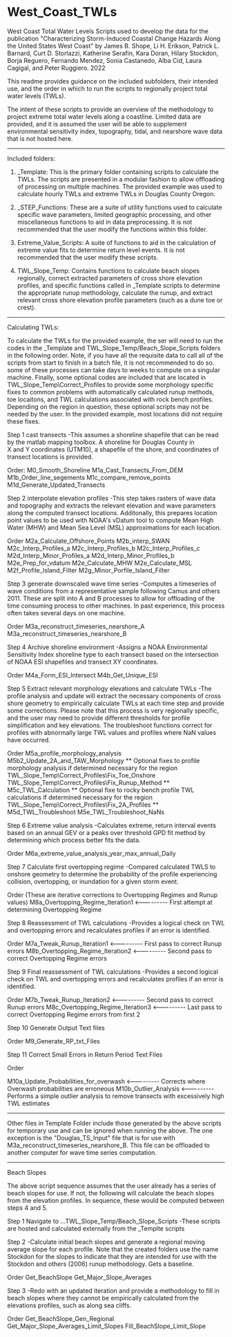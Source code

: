 # West_Coast_TWLs


West Coast Total Water Levels Scripts used to develop the data for the publication 
"Characterizing Storm-Induced Coastal Change Hazards Along the United States West Coast"
by James B. Shope, Li H. Erikson, Patrick L. Barnard, Curt D. Storlazzi, Katherine Serafin,
Kara Doran, Hilary Stockdon, Borja Reguero, Fernando Mendez, Sonia Castanedo, Alba Cid, 
Laura Cagigal, and Peter Ruggiero. 2022

This readme provides guidance on the included subfolders, their intended use, and the
order in which to run the scripts to regionally project total water levels (TWLs). 

The intent of these scripts to  provide an overview of the methodology to project
extreme total water levels along a coastline. Limited data are provided, and it is assumed
the user will be able to supplement environmental sensitivity index, topography, tidal, 
and nearshore wave data that is not hosted here. 

---------------------------------------------------------------------------------------------

Included folders:

1. _Template: This is the primary folder containing scripts to calculate the TWLs. The scripts
are presented in a modular fashion to allow offloading of processing on multiple machines. The provided
example was used to calculate hourly TWLs and extreme TWLs in Douglas County Oregon. 


2. _STEP_Functions: These are a suite of utility functions used to calculate specific wave parameters,
limited geographic processing, and other miscellaneous functions to aid in data preprocessing. It is not
recommended that the user modify the functions within this folder.

3. Extreme_Value_Scripts: A suite of functions to aid in the calculation of extreme value fits to determine 
return level events. It is not recommended that the user modify these scripts. 

4. TWL_Slope_Temp: Contains functions to calculate beach slopes regionally, correct extracted parameters
of cross shore elevation profiles, and specific functions called in _Template scripts to determine the 
appropriate runup methodology, calculate the runup, and extract relevant cross shore elevation profile 
parameters (such as a dune toe or crest). 


------------------------------------------------------------------------------------------------

Calculating TWLs:

To calculate the TWLs for the provided example, the ser will need to run the codes in the _Template and
TWL_Slope_Temp/Beach_Slope_Scripts folders in the following order. Note, if you have all the requisite data
to call all of the scripts from start to finish in a batch file, it is not recommended to do so. some of these
processes can take days to weeks to compute on a singular machine. Finally, some optional codes are included that
are located in TWL_Slope_Temp\Correct_Profiles to provide some morphology specific fixes to common problems with
automatically calculated runup methods, toe locaitons, and TWL calculations associated with rock bench profiles. 
Depending on the region in question, these optional scripts may not be needed by the user. In the provided example,
most locations did not require these fixes. 



Step 1 cast transects
-This assumes a shoreline shapefile that can be read by the matlab mapping toolbox. A shoreline for Douglas County in  
X and Y coordinates (UTM10), a shapefile of the shore, and coordinates of transect locations is provided. 

Order:
M0_Smooth_Shoreline
M1a_Cast_Transects_From_DEM
M1b_Order_line_segements
M1c_compare_remove_points 
M1d_Generate_Updated_Transects



Step 2 interpolate elevation profiles
-This step takes rasters of wave data and topography and extracts the relevant elevation and wave parameters along
the computed transect locations. Additonally, this prepares location point values to be used with NOAA's vDatum
tool to compute Mean High Water (MHW) and Mean Sea Level (MSL) approximations for each location.  

Order
M2a_Calculate_Offshore_Points
M2b_interp_SWAN
M2c_Interp_Profiles_a
M2c_Interp_Profiles_b
M2c_Interp_Profiles_c
M2d_Interp_Minor_Profiles_a
M2d_Interp_Minor_Profiles_b
M2e_Prep_for_vdatum
M2e_Calculate_MHW
M2e_Calculate_MSL
M2f_Profile_Island_Filter
M2g_Minor_Porfile_Island_Filter



Step 3 generate downscaled wave time series
-Computes a timeseries of wave conditions from a representative sample following Camus and others 2011. These are
split into A and B processes to allow for offloading of the time consuming process to other machines. In past
experience, this process often takes several days on one machine. 

Order
M3a_reconstruct_timeseries_nearshore_A
M3a_reconstruct_timeseries_nearshore_B



Step 4 Archive shoreline environment
-Assigns a NOAA Environmental Sensitivity Index shoreline type to each transect based on the intersection
of NOAA ESI shapefiles and transect XY coordinates. 

Order
M4a_Form_ESI_Intersect
M4b_Get_Unique_ESI



Step 5 Extract relevant morphology elevations and calculate TWLs
-The profile analysis and update will extract the necessary components of cross shore geometry
to empirically calculate TWLs at each time step and provide some corrections. Please note that
this process is very regionally specific, and the user may need to provide different thresholds
for profile simplification and key elevations. The troubleshoot functions correct for profiles 
with abnormally large TWL values and profiles where NaN values have occurred. 

Order
M5a_profile_morphology_analysis
M5b2_Update_2A_and_TAW_Morphology
** 
Optional fixes to profile morphology analysis if determined necessary for the region
TWL_Slope_Temp\Correct_Profiles\Fix_Toe_Onshore
TWL_Slope_Temp\Correct_Profiles\Fix_Runup_Method
** 
M5c_TWL_Calculation
**
Optional fixe to rocky bench profile TWL calculations if determined necessary for the region
TWL_Slope_Temp\Correct_Profiles\Fix_2A_Profiles
**
M5d_TWL_Troubleshoot
M5e_TWL_Troubleshoot_NaNs



Step 6 Extreme value analysis
-Calculates extreme, return interval events based on an annual GEV or a peaks over threshold
GPD fit method by determining which process better fits the data. 

Order
M6a_extreme_value_analysis_year_max_annual_Daily



Step 7 Calculate first overtopping regime 
-Compared calculated TWLS to onshore geometry to determine the probability of the profile experiencing
collision, overtopping, or inundation for a given storm event. 

Order (These are iterative corrections to Overtopping Regimes and Runup values)
M8a_Overtopping_Regime_Iteration1 <--------- First attempt at determining Overtopping Regime



Step 8 Reassessment of TWL calculations
-Provides a logical check on TWL and overtopping errors and recalculates profiles if an error is identified. 

Order
M7a_Tweak_Runup_Iteration1 <--------- First pass to correct Runup errors
M8b_Overtopping_Regime_Iteration2 <--------- Second pass to correct Overtopping Regime errors



Step 9 Final reassessment of TWL calculations
-Provides a second logical check on TWL and overtopping errors and recalculates profiles if an error is identified. 

Order
M7b_Tweak_Runup_Iteration2 <--------- Second pass to correct Runup errors
M8c_Overtopping_Regime_Iteration3 <--------- Last pass to correct Overtopping Regime errors from first 2 




Step 10 Generate Output Text files

Order
M9_Generate_RP_txt_Files



Step 11 Correct Small Errors in Return Period Text Files

Order

M10a_Update_Probabilities_for_overwash <--------- Corrects where Overwash probabilities are erroneous
M10b_Outlier_Analysis <--------- Performs a simple outlier analysis to remove transects with excessively high TWL estimates
____________________________________________________________

Other files in Template Folder include those generated by
the above scripts for temporary use and can be ignored when
running the above. The one exception is the "Douglas_TS_Input"
file that is for use with M3a_reconstruct_timeseries_nearshore_B.
This file can be offloaded to another computer for wave 
time series computation. 

----------------------------------------------------------------------------------------------------------------------------

Beach Slopes

The above script sequence assumes that the user already has a series of beach slopes for use. If not, the following
will calculate the beach slopes from the elevation profiles. In sequence, these would be computed between steps 4 and 5.

Step 1 Navigate to ...TWL_Slope_Temp/Beach_Slope_Scripts 
-These scripts are hosted and calculated externally from the _Templte scripts



Step 2 
-Calculate initial beach slopes and generate a regional moving average slope for each profile. Note that the created folders
use the name Stockdon for the slopes to indicate that they are intended for use with the Stockdon and others (2006) runup 
methodology. Gets a baseline. 

Order
Get_BeachSlope
Get_Major_Slope_Averages



Step 3
-Redo with an updated iteration and provide a methodology to fill in beach slopes where they cannot be empirically
calculated from the elevations profiles, such as along sea cliffs. 

Order
Get_BeachSlope_Gen_Regional
Get_Major_Slope_Averages_Limit_Slopes
Fill_BeachSlope_Limit_Slope
























